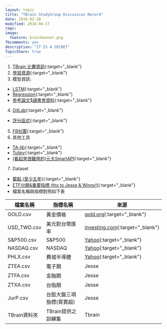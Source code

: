 ```yaml
---
layout: topic
title: "TBrain StudyGroup Discussion Record"
date: 2018-02-28
modified: 2018-04-17
tags:
image:
  feature: brainbanner.png
fbcomments: yes
description: "IT IS A SECRET"
TopicShare: true
---
```


1. [TBrain 比賽資訊](./TBrainCompInfo){:target="_blank"}
2. [學習資源](./Materials){:target="_blank"}
3. 模型資訊:
  * [LSTM](./LSTM){:target="_blank"}
  * [Regression](./Reg){:target="_blank"}
  * [參考論文$讀書會資料](https://drive.google.com/drive/folders/1FV9oZKuYcQo2NWabh0yNgXgkFKMttkhI?usp=sharing){:target="_blank"}
4. [GitLab](https://gitlab.com/tbrain-study/){:target="_blank"}
  * [評分函式](https://gitlab.com/tbrain-study/RatingFunctions_WHWang){:target="_blank"}
5. [FB社團](https://www.facebook.com/groups/2088733444739908/){:target="_blank"}
6. 其他工具
  * [TA-lib](https://github.com/mrjbq7/ta-lib){:target="_blank"}
  * [Tulipy](https://github.com/cirla/tulipy){:target="_blank"}
  * [(看起來很難用的)元大SmartAPI](http://www.yuantafutures.com.tw/pages/static-pages/service_future/product1_7.aspx?Node=65af4d99-3e51-4d4d-8802-ad5d9178187e&Show=LIST){:target="_blank"}
7. Dataset
  * [載點 (至少五年)](https://drive.google.com/open?id=1uEcnzjMrehnYUqVAjavUhmRUcOw8SDyv){:target="_blank"}
  * [ETF分類&重要指標 (thx to Jesse & Winny!)](./rec.jpg){:target="_blank"}
  * 檔案名稱與指標對照如下表

| 檔案名稱  | 指標名稱 | 來源|
|----------|---------|-----|
| GOLD.csv | 黃金價格 | [gold.org](https://www.gold.org/research/download-the-gold-price-since-1978){:target="_blank"}|
| USD_TWD.csv |美元對台幣匯率 | [investing.com](https://www.investing.com/currencies/usd-twd-historical-data){:target="_blank"}|
| S&P500.csv | S&P500 | [Yahoo](https://finance.yahoo.com/quote/%5EGSPC/history?p=^GSPC){:target="_blank"}|
| NASDAQ.csv | NASDAQ | [Yahoo](https://finance.yahoo.com/quote/NDAQ?p=NDAQ){:target="_blank"}|
| PHLX.csv | 費城半導體 | [Yahoo](https://finance.yahoo.com/quote/NDAQ?p=NDAQ){:target="_blank"}|
| ZTEA.csv | 電子期 | Jesse |
| ZTFA.csv | 金融期 | Jesse |
| ZTXA.csv | 台指期 | Jesse |
| JurP.csv | 台股大盤三項指標(買賣超) | Jesse |
| TBrain資料夾 | TBrain提供之訓練集 | Tbrain |
